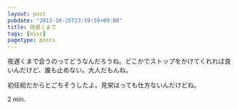 ```yaml
---
layout: post
pubdate: "2013-10-25T23:59:59+09:00"
title: 夜遅くまで
tags: [misc]
pagetype: posts
---
```

夜遅くまで会うのってどうなんだろうね。どこかでストップをかけてくれれば良いんだけど、誰も止めない。大人だもんね。

初任給だからとごちそうしたよ。見栄はっても仕方ないんだけどね。

2 min.

